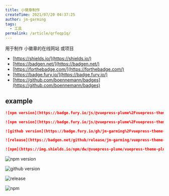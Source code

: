 ```yaml
---
title: 小徽章制作
createTime: 2021/07/20 04:37:25
author: jm-garming
tags:
  - 工具
permalink: /article/qrfeqp1q/
---
```


用于制作 小徽章的在线网站 或项目

- [https://shields.io/](https://shields.io/)
- [https://badgen.net/](https://badgen.net/)
- [https://forthebadge.com/](https://forthebadge.com/)
- [https://badge.fury.io/](https://badge.fury.io/)
- [https://github.com/boennemann/badges](https://github.com/boennemann/badges)

## example

```md
![npm version](https://badge.fury.io/js/@vuepress-plume%2Fvuepress-theme-plume.svg)

![npm version](https://badge.fury.io/js/@vuepress-plume%2Fvuepress-theme-plume.svg)

![github version](https://badge.fury.io/gh/jm-garming%2Fvuepress-theme-plume.svg)

![release](https://badgen.net/github/release/jm-garming/vuepress-theme-plume/)

![npm](https://img.shields.io/npm/dw/@vuepress-plume/vuepress-theme-plume?style=plastic)
```

![npm version](https://badge.fury.io/js/@vuepress-plume%2Fvuepress-theme-plume.svg)

![github version](https://badge.fury.io/gh/jm-garming%2Fvuepress-theme-plume.svg)

![release](https://badgen.net/github/release/jm-garming/vuepress-theme-plume/)

![npm](https://img.shields.io/npm/dw/@vuepress-plume/vuepress-theme-plume?style=plastic)
